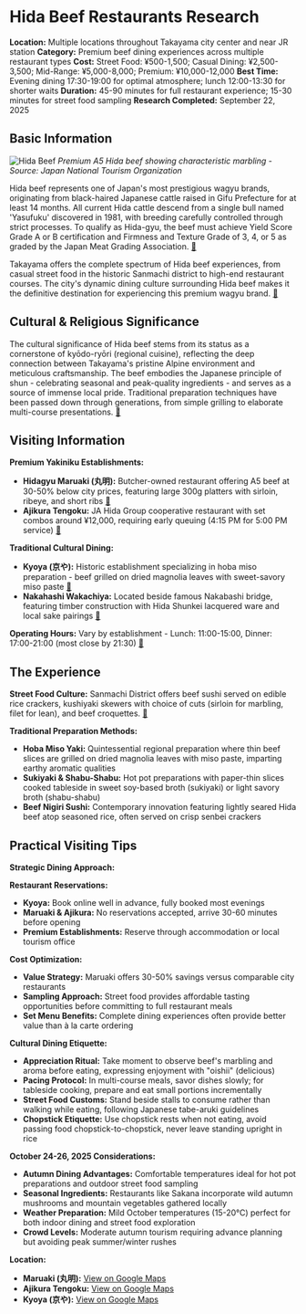 # Hida Beef Restaurants Research

**Location:** Multiple locations throughout Takayama city center and near JR station
**Category:** Premium beef dining experiences across multiple restaurant types
**Cost:** Street Food: ¥500-1,500; Casual Dining: ¥2,500-3,500; Mid-Range: ¥5,000-8,000; Premium: ¥10,000-12,000
**Best Time:** Evening dining 17:30-19:00 for optimal atmosphere; lunch 12:00-13:30 for shorter waits
**Duration:** 45-90 minutes for full restaurant experience; 15-30 minutes for street food sampling
**Research Completed:** September 22, 2025

## Basic Information

![Hida Beef](https://upload.wikimedia.org/wikipedia/commons/d/d3/Sushi%2C_Hida_Beef.jpg)
*Premium A5 Hida beef showing characteristic marbling - Source: Japan National Tourism Organization*

Hida beef represents one of Japan's most prestigious wagyu brands, originating from black-haired Japanese cattle raised in Gifu Prefecture for at least 14 months. All current Hida cattle descend from a single bull named 'Yasufuku' discovered in 1981, with breeding carefully controlled through strict processes. To qualify as Hida-gyu, the beef must achieve Yield Score Grade A or B certification and Firmness and Texture Grade of 3, 4, or 5 as graded by the Japan Meat Grading Association. [🔗](https://www.japan.travel/en/gastronomy/article-hidas-miraculous-beef/)

Takayama offers the complete spectrum of Hida beef experiences, from casual street food in the historic Sanmachi district to high-end restaurant courses. The city's dynamic dining culture surrounding Hida beef makes it the definitive destination for experiencing this premium wagyu brand. [🔗](https://savorjapan.com/contents/more-to-savor/best-hida-beef-restaurants-in-takayama-12-bastions-of-beef/)

## Cultural & Religious Significance

The cultural significance of Hida beef stems from its status as a cornerstone of kyōdo-ryōri (regional cuisine), reflecting the deep connection between Takayama's pristine Alpine environment and meticulous craftsmanship. The beef embodies the Japanese principle of shun - celebrating seasonal and peak-quality ingredients - and serves as a source of immense local pride. Traditional preparation techniques have been passed down through generations, from simple grilling to elaborate multi-course presentations. [🔗](https://zimminaroundtheworld.com/our-takayama-travel-guide-hida-beef-and-historic-districts/)

## Visiting Information

**Premium Yakiniku Establishments:**
- **Hidagyu Maruaki (丸明):** Butcher-owned restaurant offering A5 beef at 30-50% below city prices, featuring large 300g platters with sirloin, ribeye, and short ribs [🔗](https://journeyrambler.com/hidagyu-maruaki-hida-beef-restaurant-takayama-dining-experience/)
- **Ajikura Tengoku:** JA Hida Group cooperative restaurant with set combos around ¥12,000, requiring early queuing (4:15 PM for 5:00 PM service) [🔗](https://cocotran.com/ultimate-guide-to-restaurants-in-takayama/)

**Traditional Cultural Dining:**
- **Kyoya (京や):** Historic establishment specializing in hoba miso preparation - beef grilled on dried magnolia leaves with sweet-savory miso paste [🔗](https://www.tripadvisor.com/Restaurant_Review-g298113-d3616009-Reviews-Hidatakayama_Kyoya-Takayama_Gifu_Prefecture_Tokai_Chubu.html/)
- **Nakahashi Wakachiya:** Located beside famous Nakabashi bridge, featuring timber construction with Hida Shunkei lacquered ware and local sake pairings [🔗](https://savorjapan.com/contents/discover-oishii-japan/authentic-hida-beef-restaurants-around-takayama-station/)

**Operating Hours:** Vary by establishment - Lunch: 11:00-15:00, Dinner: 17:00-21:00 (most close by 21:30) [🔗](https://savorjapan.com/contents/discover-oishii-japan/authentic-hida-beef-restaurants-around-takayama-station/)

## The Experience

**Street Food Culture:**
Sanmachi District offers beef sushi served on edible rice crackers, kushiyaki skewers with choice of cuts (sirloin for marbling, filet for lean), and beef croquettes. [🔗](https://www.machiya-inn-japan.com/blog/must-try-street-foods-in-takayama-old-town-recommended-by-locals/)

**Traditional Preparation Methods:**
- **Hoba Miso Yaki:** Quintessential regional preparation where thin beef slices are grilled on dried magnolia leaves with miso paste, imparting earthy aromatic qualities
- **Sukiyaki & Shabu-Shabu:** Hot pot preparations with paper-thin slices cooked tableside in sweet soy-based broth (sukiyaki) or light savory broth (shabu-shabu)
- **Beef Nigiri Sushi:** Contemporary innovation featuring lightly seared Hida beef atop seasoned rice, often served on crisp senbei crackers

## Practical Visiting Tips

**Strategic Dining Approach:**

**Restaurant Reservations:**
- **Kyoya:** Book online well in advance, fully booked most evenings
- **Maruaki & Ajikura:** No reservations accepted, arrive 30-60 minutes before opening
- **Premium Establishments:** Reserve through accommodation or local tourism office

**Cost Optimization:**
- **Value Strategy:** Maruaki offers 30-50% savings versus comparable city restaurants
- **Sampling Approach:** Street food provides affordable tasting opportunities before committing to full restaurant meals
- **Set Menu Benefits:** Complete dining experiences often provide better value than à la carte ordering

**Cultural Dining Etiquette:**
- **Appreciation Ritual:** Take moment to observe beef's marbling and aroma before eating, expressing enjoyment with "oishii" (delicious)
- **Pacing Protocol:** In multi-course meals, savor dishes slowly; for tableside cooking, prepare and eat small portions incrementally
- **Street Food Customs:** Stand beside stalls to consume rather than walking while eating, following Japanese tabe-aruki guidelines
- **Chopstick Etiquette:** Use chopstick rests when not eating, avoid passing food chopstick-to-chopstick, never leave standing upright in rice

**October 24-26, 2025 Considerations:**
- **Autumn Dining Advantages:** Comfortable temperatures ideal for hot pot preparations and outdoor street food sampling
- **Seasonal Ingredients:** Restaurants like Sakana incorporate wild autumn mushrooms and mountain vegetables gathered locally
- **Weather Preparation:** Mild October temperatures (15-20°C) perfect for both indoor dining and street food exploration
- **Crowd Levels:** Moderate autumn tourism requiring advance planning but avoiding peak summer/winter rushes

**Location:**
- **Maruaki (丸明):** [View on Google Maps](https://maps.google.com/?q=6-8+Tenman-machi,+Takayama,+Gifu,+Japan)
- **Ajikura Tengoku:** [View on Google Maps](https://maps.google.com/?q=4-308+Hanasatomachi,+Takayama,+Gifu+506-0026,+Japan)
- **Kyoya (京や):** [View on Google Maps](https://maps.google.com/?q=1-77+Oshinmachi,+Takayama,+Gifu+506-0851,+Japan)
